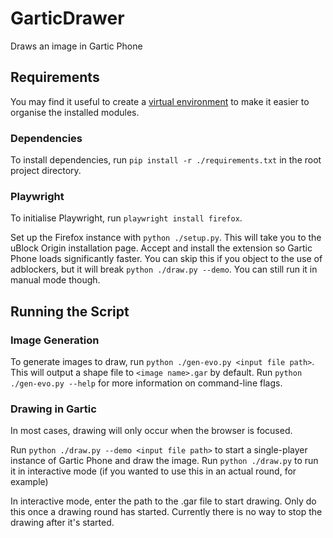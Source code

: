 # GarticDrawer
Draws an image in Gartic Phone

## Requirements

You may find it useful to create a [virtual environment](https://docs.python.org/3/library/venv.html) to make it easier to organise the installed modules. 

### Dependencies

To install dependencies, run `pip install -r ./requirements.txt` in the root project directory. 

### Playwright

To initialise Playwright, run `playwright install firefox`.

Set up the Firefox instance with `python ./setup.py`. This will take you to the uBlock Origin installation page. Accept and install the extension so Gartic Phone loads significantly faster. You can skip this if you object to the use of adblockers, but it will break `python ./draw.py --demo`. You can still run it in manual mode though. 

## Running the Script

### Image Generation

To generate images to draw, run `python ./gen-evo.py <input file path>`. This will output a shape file to `<image name>.gar` by default. Run `python ./gen-evo.py --help` for more information on command-line flags.

### Drawing in Gartic

In most cases, drawing will only occur when the browser is focused.

Run `python ./draw.py --demo <input file path>` to start a single-player instance of Gartic Phone and draw the image. Run `python ./draw.py` to run it in interactive mode (if you wanted to use this in an actual round, for example)

In interactive mode, enter the path to the .gar file to start drawing. Only do this once a drawing round has started. Currently there is no way to stop the drawing after it's started.

